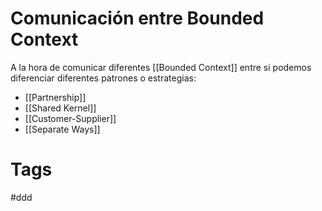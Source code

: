 # Comunicación entre Bounded Context
A la hora de comunicar diferentes [[Bounded Context]] entre si podemos diferenciar diferentes patrones o estrategias:
* [[Partnership]]
* [[Shared Kernel]]
* [[Customer-Supplier]]
* [[Separate Ways]]

# Tags
#ddd